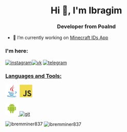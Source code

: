 <h1 align="center">Hi 👋, I'm Ibragim</h1>
<h3 align="center">Developer from Poalnd</h3>

- 🔭 I’m currently working on [Minecraft IDs App](https://github.com/IbremMiner837/MC-IDs-App)

<h3 align="left">I'm here:</h3>
<p align="left">
<a href="https://instagram.com/ibragim.837" target="blank"><img align="center" src="https://raw.githubusercontent.com/rahuldkjain/github-profile-readme-generator/master/src/images/icons/Social/instagram.svg" alt="instagram" height="30" width="40" /></a><a href="https://vk.com/ibremminer837" target="blank"><img align="center" src="https://upload.wikimedia.org/wikipedia/commons/2/21/VK.com-logo.svg" alt="vk" height="30" width="30" /></a> <a href="https://t.me/ibremminer837" target="blank"><img align="center" src="https://upload.wikimedia.org/wikipedia/commons/8/83/Telegram_2019_Logo.svg" alt="telegram" height="30" width="30" />
</p>

<h3 align="left">Languages and Tools:</h3>
<p align="left"> <a href="https://www.java.com" target="_blank" rel="noreferrer"> <img src="https://raw.githubusercontent.com/devicons/devicon/master/icons/java/java-original.svg" alt="java" width="40" height="40"/></a> 
<a href="https://developer.mozilla.org/en-US/docs/Web/JavaScript" target="_blank" rel="noreferrer"> <img src="https://raw.githubusercontent.com/devicons/devicon/master/icons/javascript/javascript-original.svg" alt="javascript" width="40" height="40"/> </a> 
</p>
<p align="left">
<a href="https://developer.android.com" target="_blank" rel="noreferrer"> <img src="https://raw.githubusercontent.com/devicons/devicon/master/icons/android/android-original-wordmark.svg" alt="android" width="40" height="40"/> </a><a href="https://git-scm.com/" target="_blank" rel="noreferrer"> <img src="https://www.vectorlogo.zone/logos/git-scm/git-scm-icon.svg" alt="git" width="40" height="40"/> </a>
</p>
<p><img align="left" src="https://github-readme-stats.vercel.app/api/top-langs?username=ibremminer837&show_icons=true&locale=en&layout=compact&theme=dark" alt="ibremminer837" height="160px"/></p>
<p>&nbsp;<img align="center" src="https://github-readme-stats.vercel.app/api?username=ibremminer837&show_icons=true&locale=en&theme=dark" alt="ibremminer837" height="160px"/></p>

